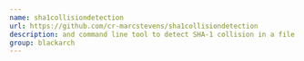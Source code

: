 ```yaml
---
name: sha1collisiondetection
url: https://github.com/cr-marcstevens/sha1collisiondetection
description: and command line tool to detect SHA-1 collision in a file URL : https://github.com/cr-marcstevens/sha1collisiondetection Groups : blackarch blackarch-crypto
group: blackarch
---
```

